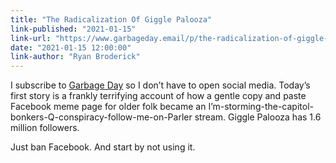 ```yaml
---
title: "The Radicalization Of Giggle Palooza"
link-published: "2021-01-15"
link-url: "https://www.garbageday.email/p/the-radicalization-of-giggle-palooza"
date: "2021-01-15 12:00:00"
link-author: "Ryan Broderick"
---
```



I subscribe to [Garbage Day](https://www.garbageday.email/) so I don’t have to open social media. Today’s first story is a frankly terrifying account of how a gentle copy and paste Facebook meme page for older folk became an I’m-storming-the-capitol-bonkers-Q-conspiracy-follow-me-on-Parler stream. Giggle Palooza has 1.6 million followers.

Just ban Facebook. And start by not using it.
